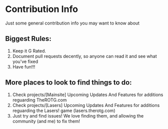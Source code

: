 # Contribution Info
Just some general contribution info you may want to know about

## Biggest Rules:
1) Keep it G Rated.
2) Document pull requests decently, so anyone can read it and see what you've fixed
3) Have fun!!! 

## More places to look to find things to do:
1) Check projects/[Mainsite] Upcoming Updates And Features for additions reguarding TheROTG.com
2) Check projects/[Lasers] Upcoming Updates And Features for additions reguarding the Lasers! game (lasers.therotg.com)
3) Just try and find issues! We love finding them, and allowing the community (and me) to fix them!
